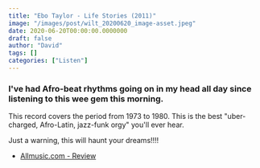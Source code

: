 ```yaml
---
title: "Ebo Taylor - Life Stories (2011)"
image: "/images/post/wilt_20200620_image-asset.jpeg"
date: 2020-06-20T00:00:00.0000000
draft: false
author: "David"
tags: []
categories: ["Listen"]
---
```

### I've had Afro-beat rhythms going on in my head all day since listening to this wee gem this morning.   
  
This record covers the period from 1973 to 1980. This is the best "uber-charged, Afro-Latin, jazz-funk orgy" you'll ever hear.    
  
Just a warning, this will haunt your dreams!!!!  

-  [Allmusic.com - Review](https://www.allmusic.com/album/life-stories-highlife-afrobeat-classics-1973-1980-mw0002110294)